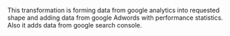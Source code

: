 This transformation is forming data from google analytics into requested shape and adding data from google Adwords with performance statistics. Also it adds data from google search console.
